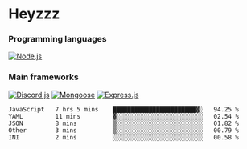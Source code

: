 # Heyzzz  

### Programming languages  

[![Node.js](https://img.shields.io/badge/-Node.js-262626?style=for-the-badge)](https://nodejs.org/ru)

### Main frameworks

[![Discord.js](https://img.shields.io/badge/-Discord.js-262626?style=for-the-badge)](https://www.npmjs.com/package/discord.js) [![Mongoose](https://img.shields.io/badge/-Mongoose-262626?style=for-the-badge)](https://www.npmjs.com/package/mongoose) [![Express.js](https://img.shields.io/badge/-Express.js-262626?style=for-the-badge)](https://www.npmjs.com/package/express)
<!--START_SECTION:waka-->
```text
JavaScript   7 hrs 5 mins    ███████████████████████▓░   94.25 % 
YAML         11 mins         ▓░░░░░░░░░░░░░░░░░░░░░░░░   02.54 % 
JSON         8 mins          ▒░░░░░░░░░░░░░░░░░░░░░░░░   01.82 % 
Other        3 mins          ▒░░░░░░░░░░░░░░░░░░░░░░░░   00.79 % 
INI          2 mins          ░░░░░░░░░░░░░░░░░░░░░░░░░   00.58 % 
```
<!--END_SECTION:waka-->
